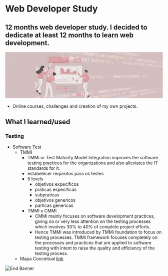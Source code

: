# Web Developer Study
## 12 months web developer study. I decided to dedicate at least 12 months to learn web development.

![Begin Banner](/Documentation/top-1200x350.gif)

* Online courses, challenges and creation of my own projects.

## What I learned/used 
### Testing
* Software Test
    * TMMI 
        * TMMi or Test Maturity Model Integration improves the software testing practices for the organizations and also alleviates the IT standards for it.
        * estabelecer requisitos para os testes
        * 5 levels
            * objetivos expecificos
            * praticas especificas
            * subpraticas
            * objetivos genericos
            * particas genericas
        * TMMI x CMMI
            * CMMi mainly focuses on software development practices, giving no or very less attention on the testing processes     which involves 30% to 40% of complete project efforts. 
            * Hence TMMi was introduced by TMMi foundation to focus on testing processes.
                TMMi framework focuses completely on the processes and practices that are applied to software testing with intent to raise the quality and efficiency of the testing process.
    * Mapa Conceitual
        [link](https://github.com/pittyh6/USP_Introduction-to-Software-Testing_12Mths-WebDevStudy-2022-2023/blob/master/MapaConceitual.png)

![End Banner](/Documentation/botton-1200x350.gif)